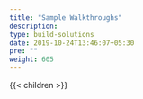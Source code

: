 ```yaml
---
title: "Sample Walkthroughs"
description:
type: build-solutions
date: 2019-10-24T13:46:07+05:30
pre: ""
weight: 605
---
```

{{< children >}}
